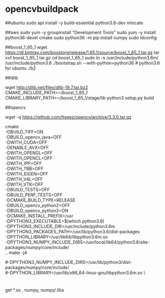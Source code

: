 # opencvbuildpack

##ubuntu
sudo apt install -y build-essential python3.6-dev mlocate

##aws
sudo yum -y groupinstall "Development Tools"
sudo yum -y install python36-devel cmake
sudo python36 -m pip install numpy
sudo ldconfig


##boost_1_65_1
wget https://dl.bintray.com/boostorg/release/1.65.1/source/boost_1_65_1.tar.gz
tar xvf boost_1_65_1.tar.gz
cd boost_1_65_1
sudo ln -s /usr/include/python3.6m/ /usr/include/python3.6
./bootstrap.sh --with-python=python36 # python3.6 for ubuntu
./b2

##dlib

wget http://dlib.net/files/dlib-19.7.tar.bz2
CMAKE_INCLUDE_PATH=~/boost_1_65_1 CMAKE_LIBRARY_PATH=~/boost_1_65_1/stage/lib python3 setup.py build


##opencv

wget -q https://github.com/Itseez/opencv/archive/3.3.0.tar.gz

cmake \
-DBUILD_TIFF=ON \
-DBUILD_opencv_java=OFF \
-DWITH_CUDA=OFF \
-DENABLE_AVX=OFF \
-DWITH_OPENGL=OFF \
-DWITH_OPENCL=OFF \
-DWITH_IPP=OFF \
-DWITH_TBB=OFF \
-DWITH_EIGEN=OFF \
-DWITH_V4L=OFF \
-DWITH_VTK=OFF \
-DBUILD_TESTS=OFF \
-DBUILD_PERF_TESTS=OFF \
-DCMAKE_BUILD_TYPE=RELEASE \
-DBUILD_opencv_python2=OFF \
-DBUILD_opencv_python3=ON \
-DCMAKE_INSTALL_PREFIX=/usr \
-DPYTHON3_EXECUTABLE=$(which python3.6) \
-DPYTHON3_INCLUDE_DIR=/usr/include/python3.6m \
-DPYTHON3_PACKAGES_PATH=/usr/lib/python3.6/dist-packages \
-DPYTHON_LIBRARY=/usr/lib64/libpython3.6m.so \
-DPYTHON3_NUMPY_INCLUDE_DIRS=/usr/local/lib64/python3.6/site-packages/numpy/core/include/ \
..
make -j4

#-DPYTHON3_NUMPY_INCLUDE_DIRS=/usr/lib/python3/dist-packages/numpy/core/include/ \
#-DPYTHON_LIBRARY=/usr/lib/x86_64-linux-gnu/libpython3.6m.so \


#

get *.so , numpy, numpy/.libs 
